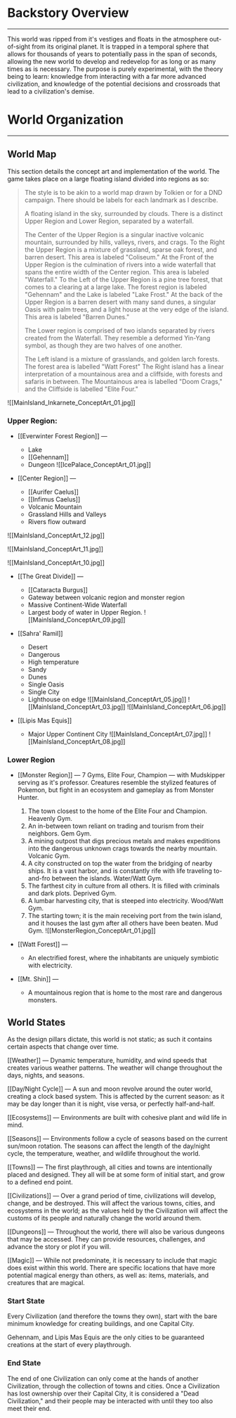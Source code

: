 # Backstory Overview
___
This world was ripped from it's vestiges and floats in the atmosphere out-of-sight from its original planet. It is trapped in a temporal sphere that allows for thousands of years to potentially pass in the span of seconds, allowing the new world to develop and redevelop for as long or as many times as is necessary. The purpose is purely experimental, with the theory being to learn: knowledge from interacting with a far more advanced civilization, and knowledge of the potential decisions and crossroads that lead to a civilization's demise.

# World Organization
___

## World Map
This section details the concept art and implementation of the world. The game takes place on a large floating island divided into regions as so:

> The style is to be akin to a world map drawn by Tolkien or for a DND campaign. There should be labels for each landmark as I describe.
>
> A floating island in the sky, surrounded by clouds. 
> There is a distinct Upper Region and Lower Region, separated by a waterfall. 
>
> The Center of the Upper Region is a singular inactive volcanic mountain, surrounded by hills, valleys, rivers, and crags. 
> To the Right the Upper Region is a mixture of grassland, sparse oak forest, and barren desert. This area is labeled "Coliseum."
> At the Front of the Upper Region is the culmination of rivers into a wide waterfall that spans the entire width of the Center region. This area is labeled "Waterfall."
> To the Left of the Upper Region is a pine tree forest, that comes to a clearing at a large lake.  The forest region is labeled "Gehennam" and the Lake is labeled "Lake Frost."
> At the back of the Upper Region is a barren desert with many sand dunes, a singular Oasis with palm trees, and a light house at the very edge of the island. This area is labeled "Barren Dunes."
>
> The Lower region is comprised of two islands separated by rivers created from the Waterfall. They resemble a deformed Yin-Yang symbol, as though they are two halves of one another. 
>
> The Left island is a mixture of grasslands, and golden larch forests. The forest area is labelled "Watt Forest"
> The Right island has a linear interpretation of a mountainous area and a cliffside, with forests and safaris in between. The Mountainous area is labelled "Doom Crags," and the Cliffside is labelled "Elite Four."

![[MainIsland_Inkarnete_ConceptArt_01.jpg]]

### Upper Region:
- [[Everwinter Forest Region]] —
	- Lake
	- [[Gehennam]]
	- Dungeon
![[IcePalace_ConceptArt_01.jpg]]

- [[Center Region]] —
	- [[Aurifer Caelus]]
	- [[Infimus Caelus]]
	- Volcanic Mountain
	- Grassland Hills and Valleys
	- Rivers flow outward

![[MainIsland_ConceptArt_12.jpg]]

![[MainIsland_ConceptArt_11.jpg]]

![[MainIsland_ConceptArt_10.jpg]]

- [[The Great Divide]] —
	- [[Cataracta Burgus]]
	- Gateway between volcanic region and monster region
	- Massive Continent-Wide Waterfall
	- Largest body of water in Upper Region.
![[MainIsland_ConceptArt_09.jpg]]

- [[Sahra' Ramil]]
	- Desert
	- Dangerous
	- High temperature
	- Sandy
	- Dunes
	- Single Oasis
	- Single City
	- Lighthouse on edge
![[MainIsland_ConceptArt_05.jpg]]
![[MainIsland_ConceptArt_03.jpg]]
![[MainIsland_ConceptArt_06.jpg]]

- [[Lipis Mas Equis]]
	- Major Upper Continent City
![[MainIsland_ConceptArt_07.jpg]]
![[MainIsland_ConceptArt_08.jpg]]

### Lower Region
- [[Monster Region]] — 7 Gyms, Elite Four, Champion — with Mudskipper serving as it's professor. Creatures resemble the stylized features of Pokemon, but fight in an ecosystem and gameplay as from Monster Hunter.
	1. The town closest to the home of the Elite Four and Champion. Heavenly Gym.
	2. An in-between town reliant on trading and tourism from their neighbors. Gem Gym.
	3. A mining outpost that digs precious metals and makes expeditions into the dangerous unknown crags towards the nearby mountain. Volcanic Gym.
	4. A city constructed on top the water from the bridging of nearby ships. It is a vast harbor, and is constantly rife with life traveling to-and-fro between the islands. Water/Watt Gym.
	5. The farthest city in culture from all others. It is filled with criminals and dark plots. Deprived Gym.
	6. A lumbar harvesting city, that is steeped into electricity. Wood/Watt Gym.
	7. The starting town; it is the main receiving port from the twin island, and it houses the last gym after all others have been beaten. Mud Gym.
![[MonsterRegion_ConceptArt_01.jpg]]

- [[Watt Forest]] —
	- An electrified forest, where the inhabitants are uniquely symbiotic with electricity.

- [[Mt. Shin]] —
	- A mountainous region that is home to the most rare and dangerous monsters.



## World States
As the design pillars dictate, this world is not static; as such it contains certain aspects that change over time. 

[[Weather]] — Dynamic temperature, humidity, and wind speeds that creates various weather patterns. The weather will change throughout the days, nights, and seasons.

[[Day/Night Cycle]] — A sun and moon revolve around the outer world, creating a clock based system. This is affected by the current season: as it may be day longer than it is night, vise versa, or perfectly half-and-half.

[[Ecosystems]] — Environments are built with cohesive plant and wild life in mind.

[[Seasons]] — Environments follow a cycle of seasons based on the current sun/moon rotation. The seasons can affect the length of the day/night cycle, the temperature, weather, and wildlife throughout the world. 

[[Towns]] — The first playthrough, all cities and towns are intentionally placed and designed. They all will be at some form of initial start, and grow to a defined end point.

[[Civilizations]] — Over a grand period of time, civilizations will develop, change, and be destroyed. This will affect the various towns, cities, and ecosystems in the world; as the values held by the Civilization will affect the customs of its people and naturally change the world around them.

[[Dungeons]] — Throughout the world, there will also be various dungeons that may be accessed. They can provide resources, challenges, and advance the story or plot if you will.

[[Magic]] — While not predominate, it is necessary to include that magic does exist within this world. There are specific locations that have more potential magical energy than others, as well as: items, materials, and creatures that are magical.
### Start State

Every Civilization (and therefore the towns they own), start with the bare minimum knowledge for creating buildings, and one Capital City.

Gehennam, and Lipis Mas Equis are the only cities to be guaranteed creations at the start of every playthrough.

### End State

The end of one Civilization can only come at the hands of another Civilization, through the collection of towns and cities. Once a Civilization has lost ownership over their Capital City, it is considered a "Dead Civilization," and their people may be interacted with until they too also meet their end.

